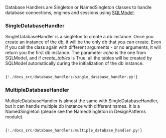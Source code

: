 Database Handlers are Singleton or NamedSingleton classes to handle database connections, engines and sessions using [SQLModel](https://sqlmodel.tiangolo.com/).


### SingleDatabaseHandler

SingleDatabaseHandler is a singleton to create a db instance. Once you create an instance of the db, it will be the only db that you can create. Even if you call the class again with different arguments - or no arguments, it will return you the first db instance. The parameter *echo* is the one from SQLModel, and if *create_tables* is True, all the tables will be created by SQLModel automatically during the initialization of the db instance. 

```python

{!./docs_src/database_handlers/single_database_handler.py!}

```


### MultipleDatabaseHandler

MultipleDatabaseHandler is almost the same with SingleDatabaseHandler, but it can handle multiple db instance with different names. It is a NamedSingleton (please see the NamedSingleton in DesignPatterns module).

```python

{!./docs_src/database_handlers/multiple_database_handler.py!}

```